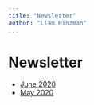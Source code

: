 ```yaml
---
title: "Newsletter"
author: "Liam Hinzman"
...
```


# Newsletter
- [June 2020](newsletter/2020-06.html)
- [May 2020](newsletter/2020-05.html)
